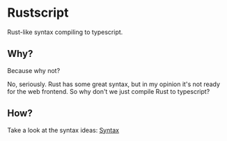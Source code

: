 # Rustscript

Rust-like syntax compiling to typescript.

## Why?

Because why not?

No, seriously. Rust has some great syntax, but in my opinion it's not ready for the web frontend. So why don't we just compile Rust to typescript?

## How?

Take a look at the syntax ideas: [Syntax](syntax.md)
